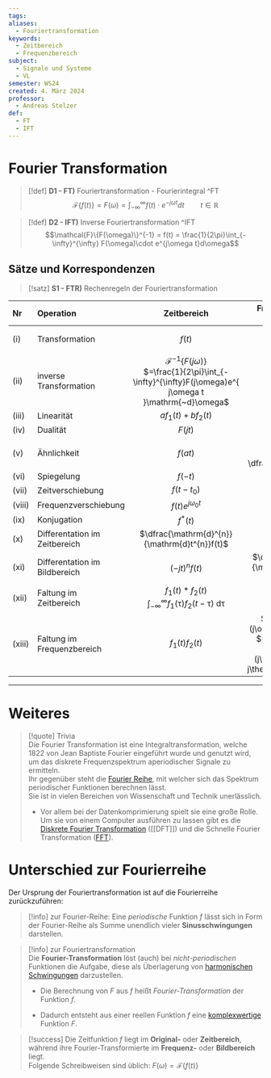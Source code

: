 ```yaml
---
tags: 
aliases:
  - Fouriertransformation
keywords:
  - Zeitbereich
  - Frequenzbereich
subject:
  - Signale und Systeme
  - VL
semester: WS24
created: 4. März 2024
professor:
  - Andreas Stelzer
def:
  - FT
  - IFT
---
```

 

# Fourier Transformation

> [!def] **D1 - FT)** Fouriertransformation - Fourierintegral ^FT
> $$\mathcal{F}\{f(t)\} = F(\omega) = \int_{-\infty}^{\infty} f(t)\cdot e^{-j\omega t}dt \qquad t \in \mathbb{R}$$


> [!def] **D2 - IFT)** Inverse Fouriertransformation ^IFT
> $$\mathcal{F}\{F(\omega)\}^{-1} = f(t) = \frac{1}{2\pi}\int_{-\infty}^{\infty} F(\omega)\cdot e^{j\omega t}d\omega$$

## Sätze und Korrespondenzen

> [!satz] **S1 - FTR)** Rechenregeln der Fouriertransformation

| Nr     | Operation                        |                                                      Zeitbereich                                                       |                                                       Frequenzbereich ($\omega$-Domäne)                                                       |
| :----- | :------------------------------- | :--------------------------------------------------------------------------------------------------------------------: | :-------------------------------------------------------------------------------------------------------------------------------------------: |
| (i)    | Transformation                   |                                                         $f(t)$                                                         |                              $\mathcal{F}\{f(t)\}$<br>$=\int_{-\infty}^{\infty}f(t)e^{ j\omega t }\mathrm{~d}t$                               |
| (ii)   | inverse<br>Transformation        | $\mathcal{F}^{-1}\{F(j\omega)\}$<br>$=\frac{1}{2\pi}\int_{-\infty}^{\infty}F(j\omega)e^{ j\omega t }\mathrm{~d}\omega$ |                                                                 $F(j\omega)$                                                                  |
| (iii)  | Linearität                       |                                                 $af_{1}(t)+b f_{2}(t)$                                                 |                                                       $aF_{1}(j\omega)+bF_{2}(j\omega)$                                                       |
| (iv)   | Dualität                         |                                                        $F(jt)$                                                         |                                                               $2\pi f(-\omega)$                                                               |
| (v)    | Ähnlichkeit                      |                                                        $f(at)$                                                         |                                        $\dfrac{1}{\lvert a \rvert}F\left( \dfrac{j\omega}{a} \right)$                                         |
| (vi)   | Spiegelung                       |                                                        $f(-t)$                                                         |                                                                 $F(-j\omega)$                                                                 |
| (vii)  | Zeitverschiebung                 |                                                      $f(t-t_{0})$                                                      |                                                       $F(j\omega)e^{ -j\omega t_{0} }$                                                        |
| (viii) | Frequenzverschiebung             |                                                $f(t)e^{ j\omega_{0}t }$                                                |                                                           $F(j\omega-j\omega_{0})$                                                            |
| (ix)   | Konjugation                      |                                                       $f^{*}(t)$                                                       |                                                               $F^{*}(-j\omega)$                                                               |
| (x)    | Differentation im<br>Zeitbereich |                                     $\dfrac{\mathrm{d}^{n}}{\mathrm{d}t^{n}}f(t)$                                      |                                                           $(j\omega)^{n}F(j\omega)$                                                           |
| (xi)   | Differentation im<br>Bildbereich |                                                    $(-jt)^{n}f(t)$                                                     |                                           $\dfrac{\mathrm{d}^{n}}{\mathrm{d}\omega^{n}} F(j\omega)$                                           |
| (xii)  | Faltung im<br>Zeitbereich        |             $f_{1}(t)*f_{2}(t)$<br>$\int_{-\infty}^{\infty}f_{1}(\uptau)f_{2}(t-\uptau)\mathrm{~d}\uptau$              |                                                        $F_{1}(j\omega)F_{2}(j\omega)$                                                         |
| (xiii) | Faltung im<br>Frequenzbereich    |                                                   $f_{1}(t)f_{2}(t)$                                                   | $\frac{1}{2\pi}F_{1}(j\omega)F_{2}(j\omega)$<br>$=\frac{1}{2\pi}\int_{-\infty}^{\infty}F_{1}(j\theta)F_{2}(j\omega-j\theta)\mathrm{~d}\theta$ |

---

# Weiteres

> [!quote] Trivia  
> Die Fourier Transformation ist eine Integraltransformation, welche 1822 von Jean Baptiste Fourier eingeführt wurde und genutzt wird, um das diskrete Frequenzspektrum aperiodischer Signale zu ermitteln.  
> Ihr gegenüber steht die [Fourier Reihe](../../Systemtheorie/Fourier%20Reihe.md), mit welcher sich das Spektrum periodischer Funktionen berechnen lässt.  
> Sie ist in vielen Bereichen von Wissenschaft und Technik unerlässlich.
> 
> - Vor allem bei der Datenkomprimierung spielt sie eine große Rolle. Um sie von einem Computer ausführen zu lassen gibt es die [Diskrete Fourier Transformation](DFT.md) ([[DFT]]) und die Schnelle Fourier Transformation ([FFT](../../Softwareentwicklung/ds-algo/FFT.md)).

# Unterschied zur Fourierreihe

Der Ursprung der Fouriertransformation ist auf die Fourierreihe zurückzuführen:

> [!info] zur Fourier-Reihe:
> Eine *periodische* Funktion $f$ lässt sich in Form der Fourier-Reihe als Summe unendlich vieler **Sinusschwingungen** darstellen.

> [!info] zur Fouriertransformation  
> Die **Fourier-Transformation** löst (auch) bei *nicht-periodischen* Funktionen die Aufgabe, diese als Überlagerung von [harmonischen Schwingungen](../../Physik/harmonische%20Schwingungen.md) darzustellen.
> 
> - Die Berechnung von $F$ aus $f$ heißt *Fourier-Transformation* der Funktion $f$.  
>
> - Dadurch entsteht aus einer reellen Funktion $f$ eine [komplexwertige](Komplexe%20Zahlen.md) Funktion $F$.

>[!success] Die Zeitfunktion $f$ liegt im **Original-** oder **Zeitbereich**, während ihre Fourier-Transformierte im **Frequenz-** oder **Bildbereich** liegt.  
> Folgende Schreibweisen sind üblich: $F(\omega)=\mathcal{F}\{f(t)\}$